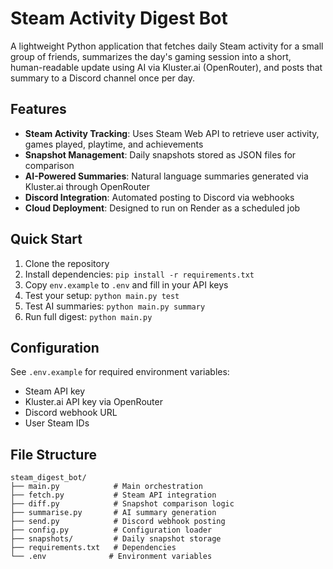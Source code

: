 # Steam Activity Digest Bot

A lightweight Python application that fetches daily Steam activity for a small group of friends, summarizes the day's gaming session into a short, human-readable update using AI via Kluster.ai (OpenRouter), and posts that summary to a Discord channel once per day.

## Features

- **Steam Activity Tracking**: Uses Steam Web API to retrieve user activity, games played, playtime, and achievements
- **Snapshot Management**: Daily snapshots stored as JSON files for comparison
- **AI-Powered Summaries**: Natural language summaries generated via Kluster.ai through OpenRouter
- **Discord Integration**: Automated posting to Discord via webhooks
- **Cloud Deployment**: Designed to run on Render as a scheduled job

## Quick Start

1. Clone the repository
2. Install dependencies: `pip install -r requirements.txt`
3. Copy `env.example` to `.env` and fill in your API keys
4. Test your setup: `python main.py test`
5. Test AI summaries: `python main.py summary`
6. Run full digest: `python main.py`

## Configuration

See `.env.example` for required environment variables:
- Steam API key
- Kluster.ai API key via OpenRouter
- Discord webhook URL
- User Steam IDs

## File Structure

```
steam_digest_bot/
├── main.py            # Main orchestration
├── fetch.py           # Steam API integration
├── diff.py            # Snapshot comparison logic
├── summarise.py       # AI summary generation
├── send.py            # Discord webhook posting
├── config.py          # Configuration loader
├── snapshots/         # Daily snapshot storage
├── requirements.txt   # Dependencies
└── .env              # Environment variables
```